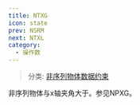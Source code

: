 ```yaml
---
title: NTXG
icon: state
prev: NSRM
next: NTXL
category:
  - 操作数
---
```


> 分类: [非序列物体数据约束](/hb/operands/130/878/  "Zemax 操作数 非序列物体数据约束")

非序列物体与x轴夹角大于。参见NPXG。